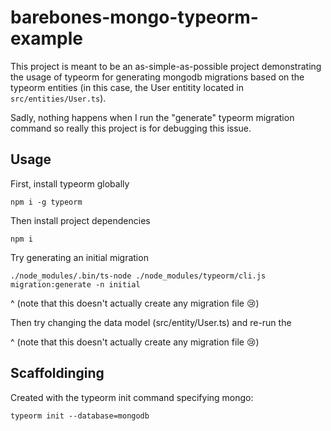 # barebones-mongo-typeorm-example

This project is meant to be an as-simple-as-possible project demonstrating the usage of typeorm for generating mongodb migrations based on the typeorm entities (in this case, the User entitity located in `src/entities/User.ts`).

Sadly, nothing happens when I run the "generate" typeorm migration command so really this project is for debugging this issue.


## Usage

First, install typeorm globally
```
npm i -g typeorm
```

Then install project dependencies
```
npm i
```

Try generating an initial migration
```
./node_modules/.bin/ts-node ./node_modules/typeorm/cli.js migration:generate -n initial
```

^ (note that this doesn't actually create any migration file 😢)


Then try changing the data model (src/entity/User.ts) and re-run the 


^ (note that this doesn't actually create any migration file 😢)


## Scaffoldinging
Created with the typeorm init command specifying mongo:
```
typeorm init --database=mongodb
```
